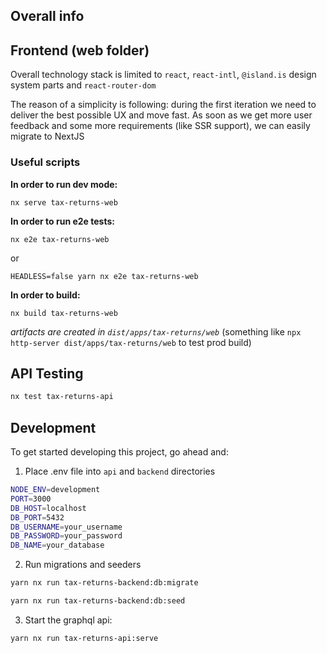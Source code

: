 ## Overall info

## Frontend (web folder)

Overall technology stack is limited to `react`, `react-intl`, `@island.is` design system parts and `react-router-dom`

The reason of a simplicity is following: during the first iteration we need to deliver the best possible UX and move fast. 
As soon as we get more user feedback and some more requirements (like SSR support), we can easily migrate to NextJS

### Useful scripts

**In order to run dev mode:**
```
nx serve tax-returns-web
```

**In order to run e2e tests:**
```
nx e2e tax-returns-web
```
or
```
HEADLESS=false yarn nx e2e tax-returns-web
```

**In order to build:**
```
nx build tax-returns-web
```

_artifacts are created in `dist/apps/tax-returns/web`_ (something like `npx http-server dist/apps/tax-returns/web` to test prod build)

## API Testing

```bash
nx test tax-returns-api
```

## Development

To get started developing this project, go ahead and:


1. Place .env file into `api` and `backend` directories

```bash
NODE_ENV=development
PORT=3000
DB_HOST=localhost
DB_PORT=5432
DB_USERNAME=your_username
DB_PASSWORD=your_password
DB_NAME=your_database
```

2. Run migrations and seeders 

```bash
yarn nx run tax-returns-backend:db:migrate

yarn nx run tax-returns-backend:db:seed
```

3. Start the graphql api:

```bash
yarn nx run tax-returns-api:serve
```


